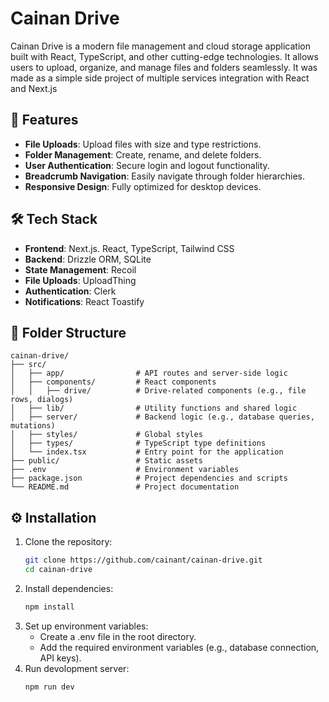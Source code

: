 # Cainan Drive

Cainan Drive is a modern file management and cloud storage application built with React, TypeScript, and other cutting-edge technologies. It allows users to upload, organize, and manage files and folders seamlessly. It was made as a simple side project of multiple services integration with React and Next.js

## 🚀 Features

- **File Uploads**: Upload files with size and type restrictions.
- **Folder Management**: Create, rename, and delete folders.
- **User Authentication**: Secure login and logout functionality.
- **Breadcrumb Navigation**: Easily navigate through folder hierarchies.
- **Responsive Design**: Fully optimized for desktop devices.

## 🛠️ Tech Stack

- **Frontend**: Next.js. React, TypeScript, Tailwind CSS
- **Backend**: Drizzle ORM, SQLite
- **State Management**: Recoil
- **File Uploads**: UploadThing
- **Authentication**: Clerk
- **Notifications**: React Toastify

## 📂 Folder Structure
```
cainan-drive/
├── src/
│   ├── app/                # API routes and server-side logic
│   ├── components/         # React components
│   │   ├── drive/          # Drive-related components (e.g., file rows, dialogs)
│   ├── lib/                # Utility functions and shared logic
│   ├── server/             # Backend logic (e.g., database queries, mutations)
│   ├── styles/             # Global styles
│   ├── types/              # TypeScript type definitions
│   └── index.tsx           # Entry point for the application
├── public/                 # Static assets
├── .env                    # Environment variables
├── package.json            # Project dependencies and scripts
└── README.md               # Project documentation
```


## ⚙️ Installation

1. Clone the repository:
   ```bash
   git clone https://github.com/cainant/cainan-drive.git
   cd cainan-drive
2. Install dependencies:
    ```bash
    npm install
3. Set up environment variables:
    - Create a .env file in the root directory.
    - Add the required environment variables (e.g., database connection, API keys).
4. Run devolopment server:
    ```bash
    npm run dev
   